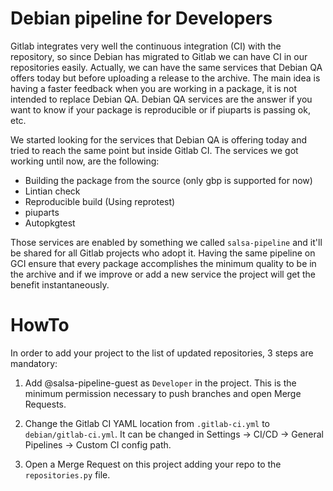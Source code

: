 Debian pipeline for Developers
==============================

Gitlab integrates very well the continuous integration (CI) with the repository, so since Debian has migrated to Gitlab we can have CI in our repositories easily. Actually, we can have the same services that Debian QA offers today but before uploading a release to the archive. The main idea is having a faster feedback when you are working in a package, it is not intended to replace Debian QA. Debian QA services are the answer if you want to know if your package is reproducible or if piuparts is passing ok, etc.

We started looking for the services that Debian QA is offering today and tried to reach the same point but inside Gitlab CI. The services we got working until now, are the following:

 * Building the package from the source (only gbp is supported for now)
 * Lintian check
 * Reproducible build (Using reprotest)
 * piuparts
 * Autopkgtest

Those services are enabled by something we called `salsa-pipeline` and it'll be shared for all Gitlab projects who adopt it. Having the same pipeline on GCI ensure that every package accomplishes the minimum quality to be in the archive and if we improve or add a new service the project will get the benefit instantaneously.


HowTo
=====

In order to add your project to the list of updated repositories, 3 steps are mandatory:

1. Add @salsa-pipeline-guest as `Developer` in the project. This is the minimum permission necessary to push branches and open Merge Requests.

2. Change the Gitlab CI YAML location from `.gitlab-ci.yml` to `debian/gitlab-ci.yml`. It can be changed in Settings -> CI/CD -> General Pipelines -> Custom CI config path.

3. Open a Merge Request on this project adding your repo to the `repositories.py` file.
